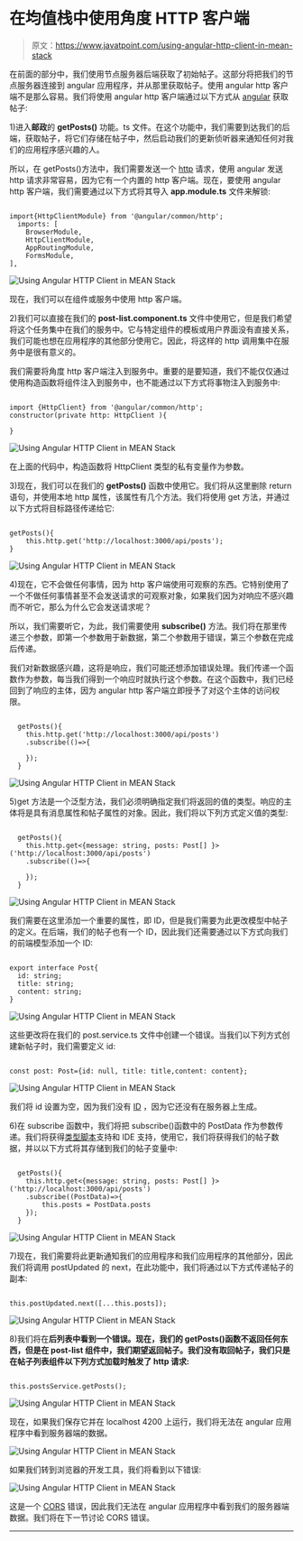# 在均值栈中使用角度 HTTP 客户端

> 原文：<https://www.javatpoint.com/using-angular-http-client-in-mean-stack>

在前面的部分中，我们使用节点服务器后端获取了初始帖子。这部分将把我们的节点服务器连接到 angular 应用程序，并从那里获取帖子。使用 angular http 客户端不是那么容易。我们将使用 angular http 客户端通过以下方式从 [angular](https://www.javatpoint.com/angularjs-tutorial) 获取帖子:

1)进入**邮政**的 **getPosts()** 功能。ts 文件。在这个功能中，我们需要到达我们的后端，获取帖子，将它们存储在帖子中，然后启动我们的更新侦听器来通知任何对我们的应用程序感兴趣的人。

所以，在 getPosts()方法中，我们需要发送一个 [http](https://www.javatpoint.com/computer-network-http) 请求，使用 angular 发送 http 请求非常容易，因为它有一个内置的 http 客户端。现在，要使用 angular http 客户端，我们需要通过以下方式将其导入 **app.module.ts** 文件来解锁:

```

import{HttpClientModule} from '@angular/common/http';
  imports: [
    BrowserModule,
    HttpClientModule,
    AppRoutingModule,
    FormsModule,
],

```

![Using Angular HTTP Client in MEAN Stack](img/81e71d9328ae1c631ba43558a1c3bad6.png)

现在，我们可以在组件或服务中使用 http 客户端。

2)我们可以直接在我们的 **post-list.component.ts** 文件中使用它，但是我们希望将这个任务集中在我们的服务中。它与特定组件的模板或用户界面没有直接关系，我们可能也想在应用程序的其他部分使用它。因此，将这样的 http 调用集中在服务中是很有意义的。

我们需要将角度 http 客户端注入到服务中。重要的是要知道，我们不能仅仅通过使用构造函数将组件注入到服务中，也不能通过以下方式将事物注入到服务中:

```

import {HttpClient} from '@angular/common/http';
constructor(private http: HttpClient ){

}

```

![Using Angular HTTP Client in MEAN Stack](img/7a8b26c84111da4fdb8c04d23182e468.png)

在上面的代码中，构造函数将 HttpClient 类型的私有变量作为参数。

3)现在，我们可以在我们的 **getPosts()** 函数中使用它。我们将从这里删除 return 语句，并使用本地 http 属性，该属性有几个方法。我们将使用 get 方法，并通过以下方式将目标路径传递给它:

```

getPosts(){
    this.http.get('http://localhost:3000/api/posts');
}

```

![Using Angular HTTP Client in MEAN Stack](img/cff02c4ff236b159644e81d76932ac63.png)

4)现在，它不会做任何事情，因为 http 客户端使用可观察的东西。它特别使用了一个不做任何事情甚至不会发送请求的可观察对象，如果我们因为对响应不感兴趣而不听它，那么为什么它会发送请求呢？

所以，我们需要听它，为此，我们需要使用 **subscribe()** 方法。我们将在那里传递三个参数，即第一个参数用于新数据，第二个参数用于错误，第三个参数在完成后传递。

我们对新数据感兴趣，这将是响应，我们可能还想添加错误处理。我们传递一个函数作为参数，每当我们得到一个响应时就执行这个参数。在这个函数中，我们已经回到了响应的主体，因为 angular http 客户端立即授予了对这个主体的访问权限。

```

  getPosts(){
    this.http.get('http://localhost:3000/api/posts')
    .subscribe(()=>{

    });
  }

```

![Using Angular HTTP Client in MEAN Stack](img/371b288d20ce826c2615fc23f2f5d1a7.png)

5)get 方法是一个泛型方法，我们必须明确指定我们将返回的值的类型。响应的主体将是具有消息属性和帖子属性的对象。因此，我们将以下列方式定义值的类型:

```

  getPosts(){
    this.http.get<{message: string, posts: Post[] }>('http://localhost:3000/api/posts')
    .subscribe(()=>{

    });
  }

```

![Using Angular HTTP Client in MEAN Stack](img/0e475e82a3bd663bb3ec8b138f3b6177.png)

我们需要在这里添加一个重要的属性，即 ID，但是我们需要为此更改模型中帖子的定义。在后端，我们的帖子也有一个 ID，因此我们还需要通过以下方式向我们的前端模型添加一个 ID:

```

export interface Post{
  id: string;
  title: string;
  content: string;
}

```

![Using Angular HTTP Client in MEAN Stack](img/6a63968639a450a41a2e580ec10eef02.png)

这些更改将在我们的 post.service.ts 文件中创建一个错误。当我们以下列方式创建新帖子时，我们需要定义 id:

```

const post: Post={id: null, title: title,content: content};

```

![Using Angular HTTP Client in MEAN Stack](img/0fd34ff44b831145fc22644df3d0b2d8.png)

我们将 id 设置为空，因为我们没有 [ID](https://www.javatpoint.com/id) ，因为它还没有在服务器上生成。

6)在 subscribe 函数中，我们将把 subscribe()函数中的 PostData 作为参数传递。我们将获得[类型脚本](https://www.javatpoint.com/typescript-tutorial)支持和 IDE 支持，使用它，我们将获得我们的帖子数据，并以以下方式将其存储到我们的帖子变量中:

```

  getPosts(){
    this.http.get<{message: string, posts: Post[] }>('http://localhost:3000/api/posts')
    .subscribe((PostData)=>{
        this.posts = PostData.posts
    });
  }

```

![Using Angular HTTP Client in MEAN Stack](img/2f8e7efa58fdd50237b11cc9a8c1d9b9.png)

7)现在，我们需要将此更新通知我们的应用程序和我们应用程序的其他部分，因此我们将调用 postUpdated 的 next，在此功能中，我们将通过以下方式传递帖子的副本:

```

this.postUpdated.next([...this.posts]);

```

![Using Angular HTTP Client in MEAN Stack](img/232fd4795c08330285f665ac1adcee10.png)

8)我们将在**后列表中看到一个错误。现在，我们的 getPosts()函数不返回任何东西，但是在 post-list 组件中，我们期望返回帖子。我们没有取回帖子，我们只是在帖子列表组件以下列方式加载时触发了 http 请求:**

```

this.postsService.getPosts();

```

![Using Angular HTTP Client in MEAN Stack](img/aa38c5a178f06bcbef6e9be9a3433dac.png)

现在，如果我们保存它并在 localhost 4200 上运行，我们将无法在 angular 应用程序中看到服务器端的数据。

![Using Angular HTTP Client in MEAN Stack](img/d91ed500819c39c970afa2872a6b748f.png)

如果我们转到浏览器的开发工具，我们将看到以下错误:

![Using Angular HTTP Client in MEAN Stack](img/ee10ada2fcdecebcc1a73dde175e690c.png)

这是一个 [CORS](cors-in-mean-stack) 错误，因此我们无法在 angular 应用程序中看到我们的服务器端数据。我们将在下一节讨论 CORS 错误。

* * *